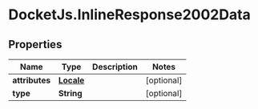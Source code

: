 # DocketJs.InlineResponse2002Data

## Properties

Name | Type | Description | Notes
------------ | ------------- | ------------- | -------------
**attributes** | [**Locale**](.md) |  | [optional] 
**type** | **String** |  | [optional] 


